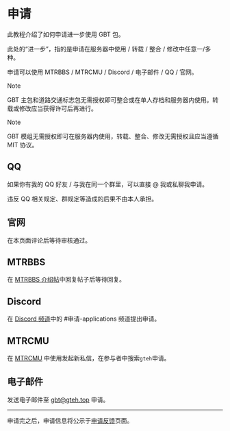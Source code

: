 # 申请

此教程介绍了如何申请进一步使用 GBT 包。

此处的“进一步”，指的是申请在服务器中使用 / 转载 / 整合 / 修改中任意一/多种。

申请可以使用 MTRBBS / MTRCMU / Discord / 电子邮件 / QQ / 官网。

> [!NOTE]
> GBT 主包和道路交通标志包无需授权即可整合或在单人存档和服务器内使用。转载或修改应当获得许可后再进行。

> [!NOTE]
> GBT 模组无需授权即可在服务器内使用，转载、整合、修改无需授权且应当遵循 MIT 协议。

## QQ <Badge type="tip" text="最快通道" />

如果你有我的 QQ 好友 / 与我在同一个群里，可以直接 @ 我或私聊我申请。

违反 QQ 相关规定、群规定等造成的后果不由本人承担。

## 官网 <Badge type="info" text="快速通道" />

在本页面评论后等待审核通过。

## MTRBBS <Badge type="info" text="快速通道" />

在 [MTRBBS 介绍帖](//www.mtrbbs.top/thread-6274-1-1.html)中回复帖子后等待回复。

## Discord <Badge type="info" text="快速通道" />

在 [Discord 频道](//discord.com/invite/U2sykwpTT4)中的 #申请-applications 频道提出申请。

## MTRCMU <Badge type="warning" text="中速通道" />

在 [MTRCMU](//www.mtrbbs.com.cn) 中使用发起新私信，在参与者中搜索`gteh`申请。

## 电子邮件 <Badge type="danger" text="慢速通道" />

发送电子邮件至 [gbt@gteh.top](mailto:gbt@gteh.top) 申请。

---

申请完之后，申请信息将公示于[申请反馈](/auth/subscribe)页面。